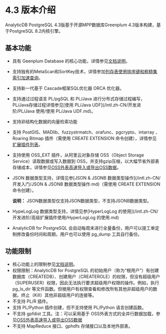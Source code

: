 # 4.3 版本介绍

AnalyticDB PostgreSQL 4.3版基于开源MPP数据库Greenplum 4.3版本构建，基于PostgreSQL 8.2内核引擎。

## 基本功能

-   具有 Geenplum Database 的核心功能，详情参见[文档说明](https://gpdb.docs.pivotal.io/43330/ref_guide/feature_summary.html)。
-   支持独有的MetaScan和SortKey技术，详情参加[列存表使用排序键和粗糙集索引加速查询](/intl.zh-CN/开发入门/列存表使用排序键和粗糙集索引加速查询.md)。
-   支持新一代基于 Cascade框架SQL优化器 ORCA 优化器。
-   支持通过过程语言 PL/pgSQL 和 PL/Java 进行分布式存储过程编写，PL/Java存储过程详情参见[使用 PL/Java UDF](/intl.zh-CN/开发进阶/PL/Java 使用/使用 PL/Java UDF.md)。
-   支持非结构化数据的向量检索功能
-   支持 PostGIS、MADlib、fuzzystrmatch、orafunc、pgcrypto、intarray 、Roaring Bitmap 插件（需使用 CREATE EXTENSION 命令创建），详情参见[扩展插件列表](/intl.zh-CN/开发进阶/高级扩展插件使用/扩展插件列表.md)。
-   支持使用 OSS\_EXT 插件，从阿里云对象存储 OSS（Object Storage Service）读取数据或写入数据到 OSS，并支持gzip压缩，以大幅节省外部表存储成本，详情参见[OSS外表高速导入或导出OSS数据](/intl.zh-CN/数据接入/OSS外表高速导入或导出OSS数据.md)。
-   JSON 数据类型支持，详情见参[JSON & JSONB 数据类型操作](/intl.zh-CN/开发入门/JSON & JSONB 数据类型操作.md)（需使用 CREATE EXTENSION 命令创建）。

    **说明：** JSON数据类型仅支持JSON数据类型，不支持JSONB数据类型。

-   HypeLogLog 数据类型支持，详情见参[HyperLogLog 的使用](/intl.zh-CN/开发进阶/高级扩展插件使用/HyperLogLog 的使用.md)
-   AnalyticDB for PostgreSQL 会自动每周末进行全量备份，用户可以提工单定制修改备份时间和周期，用户也可以使用 pg\_dump 工具自行备份。

## 功能限制

-   核心功能上的限制参见[文档说明](https://gpdb.docs.pivotal.io/43330/ref_guide/feature_summary.html)。
-   权限限制：AnalyticDB for PostgreSQL 的初始用户（称为“根用户”）有创建数据库（CREATEDB）、创建用户（CREATEROLE）的权限，但没有超级用户（SUPERUSER）权限，因此无法执行要求超级用户权限的操作。例如，执行 pg\_ls\_dir 等文件函数。但根用户有权限查看和修改所有其他非超级用户的数据，终止（Kill）其他非超级用户的连接等。
-   不支持 PL/R 插件。
-   支持 PL/Python 插件创建，但不支持使用 PL/Python 语言创建函数。
-   不支持 gpfdist 工具。注：可以采用基于 OSS外表方式的全并行数据加载，参见[OSS外表高速导入或导出OSS数据](/intl.zh-CN/数据接入/OSS外表高速导入或导出OSS数据.md)
-   不支持 MapReduce 接口、gphdfs 存储接口以及本地外部表。

